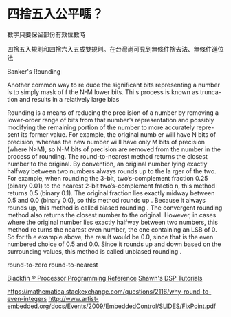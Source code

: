 # 四捨五入公平嗎？

數字只要保留部份有效位數時

四捨五入規則和四捨六入五成雙規則。在台灣尚可見到無條件捨去法、無條件進位法

Banker's Rounding

Another common way to re
duce the significant bits
 representing a number 
is to simply mask of
f the N-M lower bits. Thi
s process is known as 
trunca-
tion
 and results in a relatively large bias

Rounding
 is a means of reducing the prec
ision of a number by removing a 
lower-order range of bits from that 
number’s representation and possibly 
modifying the remaining portion of the number to more accurately repre-
sent its former value. For 
example, the original numb
er will have N bits of 
precision, whereas the new number wi
ll have only M bits of precision 
(where N>M), so N-M bits of precision
 are removed from the number in 
the process of rounding.
The 
round-to-nearest
 method returns the closest number to the original. 
By convention, an original number
 lying exactly halfway between two 
numbers always rounds up to the la
rger of the two. For example, when 
rounding the 3-bit, two’s-complement
 fraction 0.25 (binary 0.01) to the 
nearest 2-bit two’s-complement fractio
n, this method returns 0.5 (binary 
0.1). The original fraction lies 
exactly midway 
between 0.5 and 0.0 
(binary 0.0), so this method rounds up
. Because it always rounds up, this 
method is called 
biased rounding
.
The convergent rounding method also returns the closest number to the original. However, in cases where the 
original number lies exactly halfway between two numbers, this method re
turns the nearest even number, the one containing an LSB of 0. So for th
e example above, the result would be 0.0, since that is the even numbered
 choice of 0.5 and 0.0. Since it rounds up and down based on the surrounding values, this method is called 
unbiased rounding
. 

round-to-zero
round-to-nearest

[Blackfin ® Processor Programming Reference](http://www.analog.com/media/en/dsp-documentation/processor-manuals/Blackfin_pgr_rev2.2.pdf)
[Shawn's DSP Tutorials](https://sestevenson.wordpress.com/index-to-tutorials)

https://mathematica.stackexchange.com/questions/2116/why-round-to-even-integers
http://www.artist-embedded.org/docs/Events/2009/EmbeddedControl/SLIDES/FixPoint.pdf
